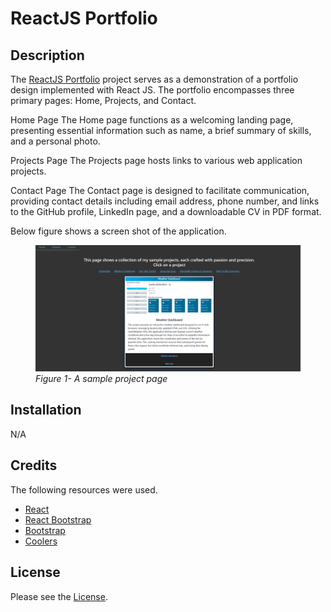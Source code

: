 # ReactJS Portfolio

## Description

The [ReactJS Portfolio](https://main--fluffy-heliotrope-6d4968.netlify.app/) project serves as a demonstration of a portfolio design implemented with React JS. The portfolio encompasses three primary pages: Home, Projects, and Contact.

Home Page
The Home page functions as a welcoming landing page, presenting essential information such as name, a brief summary of skills, and a personal photo.

Projects Page
The Projects page hosts links to various web application projects.

Contact Page
The Contact page is designed to facilitate communication, providing contact details including email address, phone number, and links to the GitHub profile, LinkedIn page, and a downloadable CV in PDF format.

Below figure shows a screen shot of the application.

<figure>
    <img src="./src/images/portfolio.png" width="600"/>
    <figcaption><em>Figure 1- A sample project page</em></figcaption>
</figure>

## Installation

N/A

## Credits

The following resources were used.

- [React](https://react.dev/)
- [React Bootstrap](https://react-bootstrap.github.io/)
- [Bootstrap](https://getbootstrap.com/)
- [Coolers](https://coolors.co/)

## License

Please see the [License](./LICENSE).
